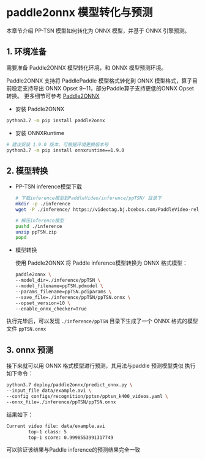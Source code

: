 # paddle2onnx 模型转化与预测

本章节介绍 PP-TSN 模型如何转化为 ONNX 模型，并基于 ONNX 引擎预测。

## 1. 环境准备

需要准备 Paddle2ONNX 模型转化环境，和 ONNX 模型预测环境。

Paddle2ONNX 支持将 PaddlePaddle 模型格式转化到 ONNX 模型格式，算子目前稳定支持导出 ONNX Opset 9~11，部分Paddle算子支持更低的ONNX Opset转换。
更多细节可参考 [Paddle2ONNX](https://github.com/PaddlePaddle/Paddle2ONNX/blob/develop/README_zh.md)

- 安装 Paddle2ONNX
```bash
python3.7 -m pip install paddle2onnx
```

- 安装 ONNXRuntime
```bash
# 建议安装 1.9.0 版本，可根据环境更换版本号
python3.7 -m pip install onnxruntime==1.9.0
```

## 2. 模型转换

- PP-TSN inference模型下载

    ```bash
    # 下载inference模型到PaddleVideo/inference/ppTSN/ 目录下
    mkdir -p ./inference
    wget -P ./inference/ https://videotag.bj.bcebos.com/PaddleVideo-release2.3/ppTSN.zip

    # 解压inference模型
    pushd ./inference
    unzip ppTSN.zip
    popd
    ```

- 模型转换

    使用 Paddle2ONNX 将 Paddle inference模型转换为 ONNX 格式模型：

    ```bash
    paddle2onnx \
    --model_dir=./inference/ppTSN \
    --model_filename=ppTSN.pdmodel \
    --params_filename=ppTSN.pdiparams \
    --save_file=./inference/ppTSN/ppTSN.onnx \
    --opset_version=10 \
    --enable_onnx_checker=True
    ```
执行完毕后，可以发现 `./inference/ppTSN` 目录下生成了一个 ONNX 格式的模型文件 `ppTSN.onnx`

## 3. onnx 预测

接下来就可以用 ONNX 格式模型进行预测，其用法与paddle 预测模型类似
执行如下命令：
```bash
python3.7 deploy/paddle2onnx/predict_onnx.py \
--input_file data/example.avi \
--config configs/recognition/pptsn/pptsn_k400_videos.yaml \
--onnx_file=./inference/ppTSN/ppTSN.onnx
```

结果如下：
```bash
Current video file: data/example.avi
        top-1 class: 5
        top-1 score: 0.9998553991317749
```
可以验证该结果与Paddle inference的预测结果完全一致
